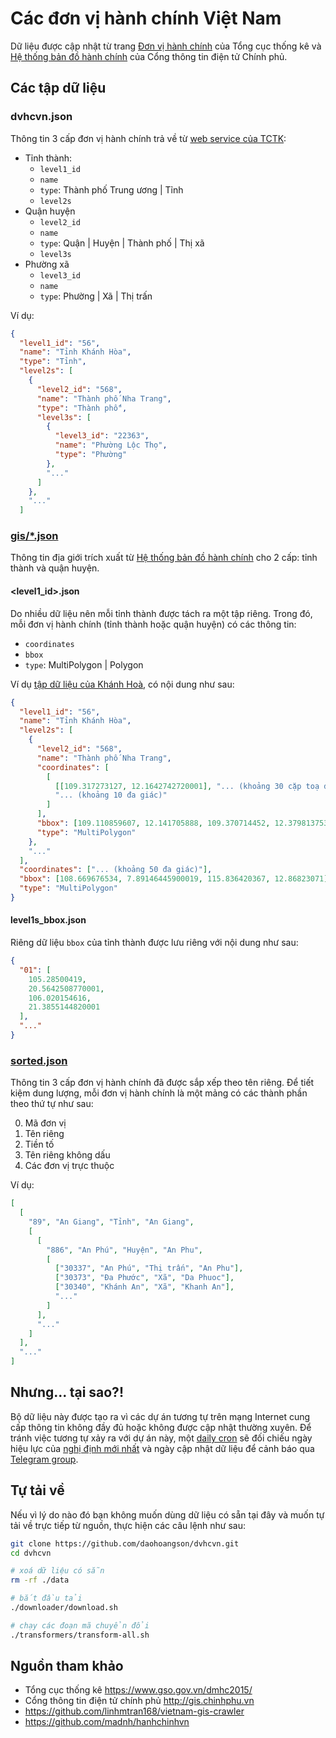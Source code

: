 # Các đơn vị hành chính Việt Nam

Dữ liệu được cập nhật từ trang [Đơn vị hành chính](https://www.gso.gov.vn/dmhc2015/) của Tổng cục thống kê và [Hệ thống bản đồ hành chính](http://gis.chinhphu.vn) của Cổng thông tin điện tử Chính phủ.

## Các tập dữ liệu

### dvhcvn.json

Thông tin 3 cấp đơn vị hành chính trả về từ [web service của TCTK](https://www.gso.gov.vn/dmhc2015/WebService.aspx):

- Tỉnh thành:
  - `level1_id`
  - `name`
  - `type`: Thành phố Trung ương | Tỉnh
  - `level2s`
- Quận huyện
  - `level2_id`
  - `name`
  - `type`: Quận | Huyện | Thành phố | Thị xã
  - `level3s`
- Phường xã
  - `level3_id`
  - `name`
  - `type`: Phường | Xã | Thị trấn

Ví dụ:

```json
{
  "level1_id": "56",
  "name": "Tỉnh Khánh Hòa",
  "type": "Tỉnh",
  "level2s": [
    {
      "level2_id": "568",
      "name": "Thành phố Nha Trang",
      "type": "Thành phố",
      "level3s": [
        {
          "level3_id": "22363",
          "name": "Phường Lộc Thọ",
          "type": "Phường"
        },
        "..."
      ]
    },
    "..."
  ]
```

### [gis/\*.json](/data/gis/)

Thông tin địa giới trích xuất từ [Hệ thống bản đồ hành chính](http://gis.chinhphu.vn) cho 2 cấp: tỉnh thành và quận huyện.

#### <level1_id>.json

Do nhiều dữ liệu nên mỗi tỉnh thành được tách ra một tập riêng.
Trong đó, mỗi đơn vị hành chính (tỉnh thành hoặc quận huyện) có các thông tin:

- `coordinates`
- `bbox`
- `type`: MultiPolygon | Polygon

Ví dụ [tập dữ liệu của Khánh Hoà](/data/gis/56.json), có nội dung như sau:

```json
{
  "level1_id": "56",
  "name": "Tỉnh Khánh Hòa",
  "level2s": [
    {
      "level2_id": "568",
      "name": "Thành phố Nha Trang",
      "coordinates": [
        [
          [[109.317273127, 12.1642742720001], "... (khoảng 30 cặp toạ độ)"],
          "... (khoảng 10 đa giác)"
        ]
      ],
      "bbox": [109.110859607, 12.141705888, 109.370714452, 12.3798137530001],
      "type": "MultiPolygon"
    },
    "..."
  ],
  "coordinates": ["... (khoảng 50 đa giác)"],
  "bbox": [108.669676534, 7.89146445900019, 115.836420367, 12.86823071],
  "type": "MultiPolygon"
}
```

#### level1s_bbox.json

Riêng dữ liệu `bbox` của tỉnh thành được lưu riêng với nội dung như sau:

```json
{
  "01": [
    105.28500419,
    20.5642508770001,
    106.020154616,
    21.3855144820001
  ],
  "..."
}
```

### [sorted.json](/data/sorted.json)

Thông tin 3 cấp đơn vị hành chính đã được sắp xếp theo tên riêng.
Để tiết kiệm dung lượng, mỗi đơn vị hành chính là một mảng có các thành phần theo thứ tự như sau:

0. Mã đơn vị
1. Tên riêng
2. Tiền tố
3. Tên riêng không dấu
4. Các đơn vị trực thuộc

Ví dụ:

```json
[
  [
    "89", "An Giang", "Tỉnh", "An Giang",
    [
      [
        "886", "An Phú", "Huyện", "An Phu",
        [
          ["30337", "An Phú", "Thị trấn", "An Phu"],
          ["30373", "Đa Phước", "Xã", "Da Phuoc"],
          ["30340", "Khánh An", "Xã", "Khanh An"],
          "..."
        ]
      ],
      "..."
    ]
  ],
  "..."
]
```

## Nhưng... tại sao?!

Bộ dữ liệu này được tạo ra vì các dự án tương tự trên mạng Internet cung cấp thông tin không đầy đủ hoặc không được cập nhật thường xuyên.
Để tránh việc tương tự xảy ra với dự án này, một [daily cron](/firebase/functions/src/cron.ts) sẽ đối chiếu ngày hiệu lực của [nghị định mới nhất](https://www.gso.gov.vn/dmhc2015/NghiDinh.aspx) và ngày cập nhật dữ liệu để cảnh báo qua [Telegram group](https://t.me/dvhcvn).

## Tự tải về

Nếu vì lý do nào đó bạn không muốn dùng dữ liệu có sẵn tại đây và muốn tự tải về trực tiếp từ nguồn, thực hiện các câu lệnh như sau:

```bash
git clone https://github.com/daohoangson/dvhcvn.git
cd dvhcvn

# xoá dữ liệu có sẵn
rm -rf ./data

# bắt đầu tải
./downloader/download.sh

# chạy các đoạn mã chuyển đổi
./transformers/transform-all.sh
```

## Nguồn tham khảo

- Tổng cục thống kê https://www.gso.gov.vn/dmhc2015/
- Cổng thông tin điện tử chính phủ http://gis.chinhphu.vn
- https://github.com/linhmtran168/vietnam-gis-crawler
- https://github.com/madnh/hanhchinhvn
